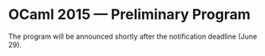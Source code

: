 <!-- ((! set title Program !)) -->

OCaml 2015 — Preliminary Program
================================

The program will be announced shortly after the notification
deadline (June 29).

